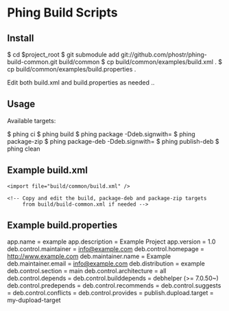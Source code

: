 Phing Build Scripts
===================

Install
-------
$ cd $project_root
$ git submodule add git://github.com/phostr/phing-build-common.git build/common
$ cp build/common/examples/build.xml .
$ cp build/common/examples/build.properties .

Edit both build.xml and build.properties as needed ..

Usage
-----

Available targets:

$ phing ci
$ phing build
$ phing package -Ddeb.signwith=<Gpg Key Id>
$ phing package-zip
$ phing package-deb -Ddeb.signwith=<Gpg Key Id>
$ phing publish-deb
$ phing clean

Example build.xml
-----------------

<?xml version="1.0"?>
<project name="example" basedir="." default="main">
	<property file="build.properties" />
	
	<import file="build/common/build.xml" />

	<!-- Copy and edit the build, package-deb and package-zip targets
	     from build/build-common.xml if needed -->

</project>

Example build.properties
------------------------

app.name = example
app.description = Example Project
app.version = 1.0
deb.control.maintainer = info@example.com
deb.control.homepage = http://www.example.com
deb.maintainer.name = Example
deb.maintainer.email = info@example.com
deb.distribution = example
deb.control.section = main
deb.control.architecture = all
deb.control.depends =
deb.control.builddepends = debhelper (>= 7.0.50~)
deb.control.predepends =
deb.control.recommends =
deb.control.suggests =
deb.control.conflicts =
deb.control.provides =
publish.dupload.target = my-dupload-target
